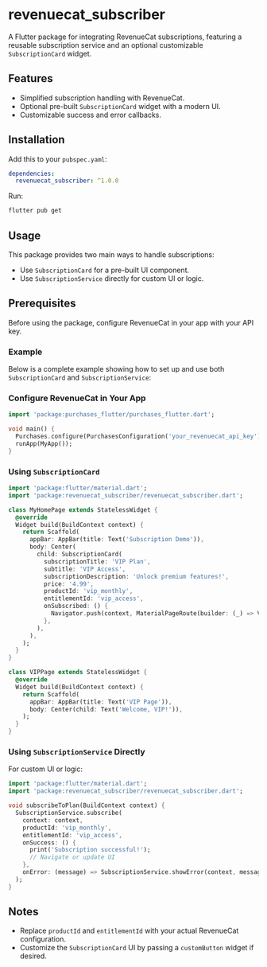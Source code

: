 # revenuecat_subscriber

A Flutter package for integrating RevenueCat subscriptions, featuring a reusable subscription service and an optional customizable `SubscriptionCard` widget.

## Features
- Simplified subscription handling with RevenueCat.
- Optional pre-built `SubscriptionCard` widget with a modern UI.
- Customizable success and error callbacks.

## Installation
Add this to your `pubspec.yaml`:

```yaml
dependencies:
  revenuecat_subscriber: ^1.0.0
```

Run:

```bash
flutter pub get
```

## Usage
This package provides two main ways to handle subscriptions:
- Use `SubscriptionCard` for a pre-built UI component.
- Use `SubscriptionService` directly for custom UI or logic.

## Prerequisites
Before using the package, configure RevenueCat in your app with your API key.

### Example
Below is a complete example showing how to set up and use both `SubscriptionCard` and `SubscriptionService`:

### Configure RevenueCat in Your App

```dart
import 'package:purchases_flutter/purchases_flutter.dart';

void main() {
  Purchases.configure(PurchasesConfiguration('your_revenuecat_api_key'));
  runApp(MyApp());
}
```

### Using `SubscriptionCard`

```dart
import 'package:flutter/material.dart';
import 'package:revenuecat_subscriber/revenuecat_subscriber.dart';

class MyHomePage extends StatelessWidget {
  @override
  Widget build(BuildContext context) {
    return Scaffold(
      appBar: AppBar(title: Text('Subscription Demo')),
      body: Center(
        child: SubscriptionCard(
          subscriptionTitle: 'VIP Plan',
          subtitle: 'VIP Access',
          subscriptionDescription: 'Unlock premium features!',
          price: '4.99',
          productId: 'vip_monthly',
          entitlementId: 'vip_access',
          onSubscribed: () {
            Navigator.push(context, MaterialPageRoute(builder: (_) => VIPPage()));
          },
        ),
      ),
    );
  }
}

class VIPPage extends StatelessWidget {
  @override
  Widget build(BuildContext context) {
    return Scaffold(
      appBar: AppBar(title: Text('VIP Page')),
      body: Center(child: Text('Welcome, VIP!')),
    );
  }
}
```

### Using `SubscriptionService` Directly
For custom UI or logic:

```dart
import 'package:flutter/material.dart';
import 'package:revenuecat_subscriber/revenuecat_subscriber.dart';

void subscribeToPlan(BuildContext context) {
  SubscriptionService.subscribe(
    context: context,
    productId: 'vip_monthly',
    entitlementId: 'vip_access',
    onSuccess: () {
      print('Subscription successful!');
      // Navigate or update UI
    },
    onError: (message) => SubscriptionService.showError(context, message),
  );
}
```

## Notes
- Replace `productId` and `entitlementId` with your actual RevenueCat configuration.
- Customize the `SubscriptionCard` UI by passing a `customButton` widget if desired.
